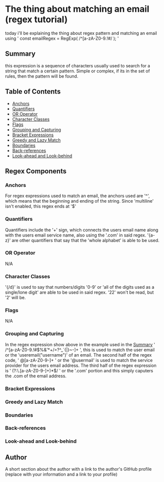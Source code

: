 # The thing about matching an email (regex tutorial)

today i'll be explaining the thing about regex pattern and matching an email using 
' const emailRegex = RegExp(
    /^[a-zA-Z0-9.!#$%&’*+/=?^_`{|}~-]+@[a-zA-Z0-9-]+(?:\.[a-zA-Z0-9-]+)*$/
  ); '

## Summary

this expression is a sequence of characters usually used to search for a string that match a certain pattern. Simple or complex, if its in the set of rules, then the pattern will be found.

## Table of Contents

- [Anchors](#anchors)
- [Quantifiers](#quantifiers)
- [OR Operator](#or-operator)
- [Character Classes](#character-classes)
- [Flags](#flags)
- [Grouping and Capturing](#grouping-and-capturing)
- [Bracket Expressions](#bracket-expressions)
- [Greedy and Lazy Match](#greedy-and-lazy-match)
- [Boundaries](#boundaries)
- [Back-references](#back-references)
- [Look-ahead and Look-behind](#look-ahead-and-look-behind)

## Regex Components

### Anchors
For regex expressions used to match an email, the anchors used are '^', 
which means that the  beginning and ending of the string. Since 'multiline' isn't enabled, this regex
ends at '$'
### Quantifiers
Quantifiers include the '+' sign, which connects the users email name along with the users email service name, also using the '.com' in said regex. '{a-z}' are other quantifiers that say that the 'whole alphabet' is able to be used.


### OR Operator
N/A
### Character Classes
'{/d}' is used to say that numbers/digits '0-9' or 'all of the digits used as a single/lone digit' are able to be used in said regex. '22' won't be read, but '2' will be. 

### Flags
N/A
### Grouping and Capturing
In the regex expression show above in the example used in the [Summary](#summary) ' /^[a-zA-Z0-9.!#$%&’*+/=?^_`{|}~-]+ ', this is used to match the user email or the 'useremail("username")'  of an email. 
The second half of the regex code, ' @[a-zA-Z0-9-]+ ' or the '@usermail' is used to match the service provider for the users email address. 
The third half of the regex expression is ' (?:\.[a-zA-Z0-9-]+)*$/ ' or the '.com' portion and this simply caputers the .com of the email address.

### Bracket Expressions

### Greedy and Lazy Match

### Boundaries

### Back-references

### Look-ahead and Look-behind

## Author

A short section about the author with a link to the author's GitHub profile (replace with your information and a link to your profile)
